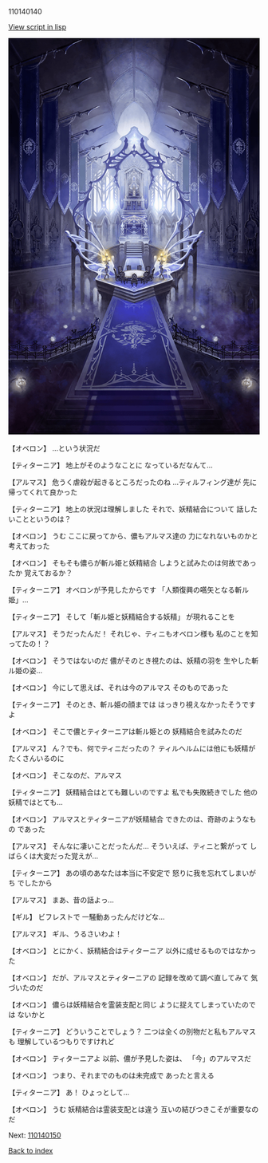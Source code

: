 110140140

[View script in lisp](../scripts/110140140.txt)

![pope_room.png](../images/backgrounds/pope_room.png)

【オベロン】
…という状況だ

【ティターニア】
地上がそのようなことに
なっているだなんて…

【アルマス】
危うく虐殺が起きるところだったのね
…ティルフィング達が
先に帰ってくれて良かった

【ティターニア】
地上の状況は理解しました
それで、妖精結合について
話したいことというのは？

【オベロン】
うむ
ここに戻ってから、儂もアルマス達の
力になれないものかと考えておった

【オベロン】
そもそも儂らが斬ル姫と妖精結合
しようと試みたのは何故であったか
覚えておるか？

【ティターニア】
オベロンが予見したからです
「人類復興の嚆矢となる斬ル姫」…

【ティターニア】
そして「斬ル姫と妖精結合する妖精」
が現れることを

【アルマス】
そうだったんだ！
それじゃ、ティニもオベロン様も
私のことを知ってたの！？

【オベロン】
そうではないのだ
儂がそのとき視たのは、妖精の羽を
生やした斬ル姫の姿…

【オベロン】
今にして思えば、それは今のアルマス
そのものであった

【ティターニア】
そのとき、斬ル姫の顔までは
はっきり視えなかったそうですよ

【オベロン】
そこで儂とティターニアは斬ル姫との
妖精結合を試みたのだ

【アルマス】
ん？でも、何でティニだったの？
ティルヘルムには他にも妖精が
たくさんいるのに

【オベロン】
そこなのだ、アルマス

【ティターニア】
妖精結合はとても難しいのですよ
私でも失敗続きでした
他の妖精ではとても…

【オベロン】
アルマスとティターニアが妖精結合
できたのは、奇跡のようなもの
であった

【アルマス】
そんなに凄いことだったんだ…
そういえば、ティニと繋がって
しばらくは大変だった覚えが…

【ティターニア】
あの頃のあなたは本当に不安定で
怒りに我を忘れてしまいがち
でしたから

【アルマス】
まあ、昔の話よっ…

【ギル】
ビフレストで
一騒動あったんだけどな…

【アルマス】
ギル、うるさいわよ！

【オベロン】
とにかく、妖精結合はティターニア
以外に成せるものではなかった

【オベロン】
だが、アルマスとティターニアの
記録を改めて調べ直してみて
気づいたのだ

【オベロン】
儂らは妖精結合を霊装支配と同じ
ように捉えてしまっていたのでは
ないかと

【ティターニア】
どういうことでしょう？
二つは全くの別物だと私もアルマスも
理解しているつもりですけれど

【オベロン】
ティターニアよ
以前、儂が予見した姿は、
「今」のアルマスだ

【オベロン】
つまり、それまでのものは未完成で
あったと言える

【ティターニア】
あ！
ひょっとして…

【オベロン】
うむ
妖精結合は霊装支配とは違う
互いの結びつきこそが重要なのだ

Next: [110140150](110140150.md)

[Back to index](index.md)

